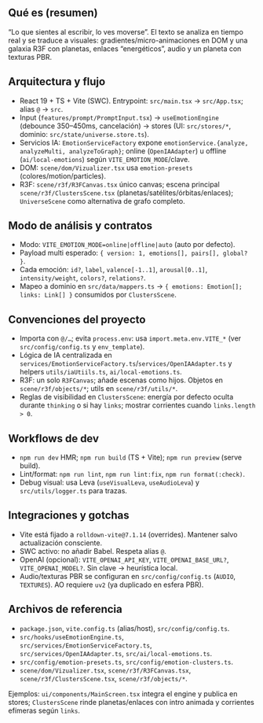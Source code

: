 ## Qué es (resumen)
“Lo que sientes al escribir, lo ves moverse”. El texto se analiza en tiempo real y se traduce a visuales: gradientes/micro-animaciones en DOM y una galaxia R3F con planetas, enlaces “energéticos”, audio y un planeta con texturas PBR.

## Arquitectura y flujo
- React 19 + TS + Vite (SWC). Entrypoint: `src/main.tsx` → `src/App.tsx`; alias `@` → `src`.
- Input (`features/prompt/PromptInput.tsx`) → `useEmotionEngine` (debounce 350–450ms, cancelación) → stores (UI: `src/stores/*`, dominio: `src/state/universe.store.ts`).
- Servicios IA: `EmotionServiceFactory` expone `emotionService.{analyze, analyzeMulti, analyzeToGraph}`; online (`OpenIAAdapter`) u offline (`ai/local-emotions`) según `VITE_EMOTION_MODE`/clave.
- DOM: `scene/dom/Vizualizer.tsx` usa `emotion-presets` (colores/motion/particles).
- R3F: `scene/r3f/R3FCanvas.tsx` único canvas; escena principal `scene/r3f/ClustersScene.tsx` (planetas/satélites/órbitas/enlaces); `UniverseScene` como alternativa de grafo completo.

## Modo de análisis y contratos
- Modo: `VITE_EMOTION_MODE=online|offline|auto` (auto por defecto).
- Payload multi esperado: `{ version: 1, emotions[], pairs[], global? }`.
- Cada emoción: `id?`, `label`, `valence[-1..1]`, `arousal[0..1]`, `intensity/weight`, `colors?`, `relations?`.
- Mapeo a dominio en `src/data/mappers.ts` → `{ emotions: Emotion[]; links: Link[] }` consumidos por `ClustersScene`.

## Convenciones del proyecto
- Importa con `@/…`; evita `process.env`: usa `import.meta.env.VITE_*` (ver `src/config/config.ts` y `env_template`).
- Lógica de IA centralizada en `services/EmotionServiceFactory.ts`/`services/OpenIAAdapter.ts` y helpers `utils/iaUtiils.ts`, `ai/local-emotions.ts`.
- R3F: un solo `R3FCanvas`; añade escenas como hijos. Objetos en `scene/r3f/objects/*`; utils en `scene/r3f/utils/*`.
- Reglas de visibilidad en `ClustersScene`: energía por defecto oculta durante `thinking` o si hay `links`; mostrar corrientes cuando `links.length > 0`.

## Workflows de dev
- `npm run dev` HMR; `npm run build` (TS + Vite); `npm run preview` (serve build).
- Lint/format: `npm run lint`, `npm run lint:fix`, `npm run format(:check)`.
- Debug visual: usa Leva (`useVisualLeva`, `useAudioLeva`) y `src/utils/logger.ts` para trazas.

## Integraciones y gotchas
- Vite está fijado a `rolldown-vite@7.1.14` (overrides). Mantener salvo actualización consciente.
- SWC activo: no añadir Babel. Respeta alias `@`.
- OpenAI (opcional): `VITE_OPENAI_API_KEY`, `VITE_OPENAI_BASE_URL?`, `VITE_OPENAI_MODEL?`. Sin clave → heurística local.
- Audio/texturas PBR se configuran en `src/config/config.ts` (`AUDIO`, `TEXTURES`). AO requiere `uv2` (ya duplicado en esfera PBR).

## Archivos de referencia
- `package.json`, `vite.config.ts` (alias/host), `src/config/config.ts`.
- `src/hooks/useEmotionEngine.ts`, `src/services/EmotionServiceFactory.ts`, `src/services/OpenIAAdapter.ts`, `src/ai/local-emotions.ts`.
- `src/config/emotion-presets.ts`, `src/config/emotion-clusters.ts`.
- `scene/dom/Vizualizer.tsx`, `scene/r3f/R3FCanvas.tsx`, `scene/r3f/ClustersScene.tsx`, `scene/r3f/objects/*`.

Ejemplos: `ui/components/MainScreen.tsx` integra el engine y publica en stores; `ClustersScene` rinde planetas/enlaces con intro animada y corrientes efímeras según `links`.
